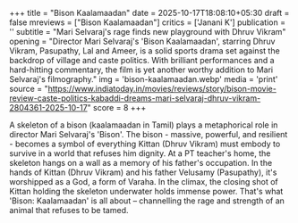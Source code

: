 +++
title = "Bison Kaalamaadan"
date = 2025-10-17T18:08:10+05:30
draft = false
mreviews = ["Bison Kaalamaadan"]
critics = ['Janani K']
publication = ''
subtitle = "Mari Selvaraj's rage finds new playground with Dhruv Vikram"
opening = "Director Mari Selvaraj's 'Bison Kaalamaadan', starring Dhruv Vikram, Pasupathy, Lal and Ameer, is a solid sports drama set against the backdrop of village and caste politics. With brilliant performances and a hard-hitting commentary, the film is yet another worthy addition to Mari Selvaraj's filmography."
img = 'bison-kaalamaadan.webp'
media = 'print'
source = "https://www.indiatoday.in/movies/reviews/story/bison-movie-review-caste-politics-kabaddi-dreams-mari-selvaraj-dhruv-vikram-2804361-2025-10-17"
score = 8
+++

A skeleton of a bison (kaalamaadan in Tamil) plays a metaphorical role in director Mari Selvaraj's 'Bison'. The bison - massive, powerful, and resilient - becomes a symbol of everything Kittan (Dhruv Vikram) must embody to survive in a world that refuses him dignity. At a PT teacher's home, the skeleton hangs on a wall as a memory of his father's occupation. In the hands of Kittan (Dhruv Vikram) and his father Velusamy (Pasupathy), it's worshipped as a God, a form of Varaha. In the climax, the closing shot of Kittan holding the skeleton underwater holds immense power. That's what 'Bison: Kaalamaadan' is all about – channelling the rage and strength of an animal that refuses to be tamed.
